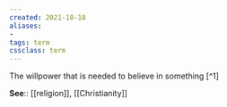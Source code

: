 ```yaml
---
created: 2021-10-18
aliases:
- 
tags: term
cssclass: term
---
```



The willpower that is needed to believe in something [^1]

**See**:: [[religion]], [[Christianity]]

